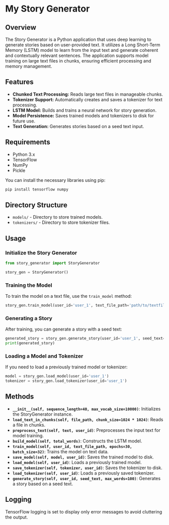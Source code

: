 
# My Story Generator

## Overview

The Story Generator is a Python application that uses deep learning to generate stories based on user-provided text. It utilizes a Long Short-Term Memory (LSTM) model to learn from the input text and generate coherent and contextually relevant sentences. The application supports model training on large text files in chunks, ensuring efficient processing and memory management.

## Features

- **Chunked Text Processing:** Reads large text files in manageable chunks.
- **Tokenizer Support:** Automatically creates and saves a tokenizer for text processing.
- **LSTM Model:** Builds and trains a neural network for story generation.
- **Model Persistence:** Saves trained models and tokenizers to disk for future use.
- **Text Generation:** Generates stories based on a seed text input.

## Requirements

- Python 3.x
- TensorFlow
- NumPy
- Pickle

You can install the necessary libraries using pip:

```bash
pip install tensorflow numpy
```

## Directory Structure

- `models/` - Directory to store trained models.
- `tokenizers/` - Directory to store tokenizer files.

## Usage

### Initialize the Story Generator

```python
from story_generator import StoryGenerator

story_gen = StoryGenerator()
```

### Training the Model

To train the model on a text file, use the `train_model` method:

```python
story_gen.train_model(user_id='user_1', text_file_path='path/to/textfile.txt')
```

### Generating a Story

After training, you can generate a story with a seed text:

```python
generated_story = story_gen.generate_story(user_id='user_1', seed_text='Once upon a time')
print(generated_story)
```

### Loading a Model and Tokenizer

If you need to load a previously trained model or tokenizer:

```python
model = story_gen.load_model(user_id='user_1')
tokenizer = story_gen.load_tokenizer(user_id='user_1')
```

## Methods

- **`__init__(self, sequence_length=40, max_vocab_size=10000)`**: Initializes the StoryGenerator instance.
- **`load_text_in_chunks(self, file_path, chunk_size=1024 * 1024)`**: Reads a file in chunks.
- **`preprocess_text(self, text, user_id)`**: Preprocesses the input text for model training.
- **`build_model(self, total_words)`**: Constructs the LSTM model.
- **`train_model(self, user_id, text_file_path, epochs=30, batch_size=32)`**: Trains the model on text data.
- **`save_model(self, model, user_id)`**: Saves the trained model to disk.
- **`load_model(self, user_id)`**: Loads a previously trained model.
- **`save_tokenizer(self, tokenizer, user_id)`**: Saves the tokenizer to disk.
- **`load_tokenizer(self, user_id)`**: Loads a previously saved tokenizer.
- **`generate_story(self, user_id, seed_text, max_words=100)`**: Generates a story based on a seed text.

## Logging

TensorFlow logging is set to display only error messages to avoid cluttering the output.



